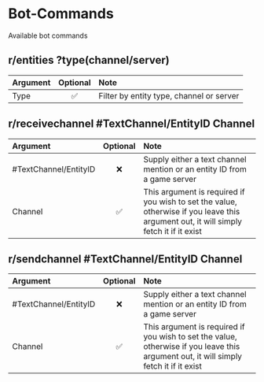 # Bot-Commands

Available bot commands

## r/entities ?type\(channel/server\)

| Argument |      Optional      |                   Note                   |
| :------- | :----------------: | :--------------------------------------- |
| Type     | :white_check_mark: | Filter by entity type, channel or server |

## r/receivechannel \#TextChannel/EntityID Channel

|        Argument        |      Optional      |                                                                 Note                                                                  |
| :--------------------- | :----------------: | :------------------------------------------------------------------------------------------------------------------------------------ |
| \#TextChannel/EntityID |        :x:         | Supply either a text channel mention or an entity ID from a game server                                                               |
| Channel                | :white_check_mark: | This argument is required if you wish to set the value, otherwise if you leave this argument out, it will simply fetch it if it exist |

## r/sendchannel \#TextChannel/EntityID Channel

|        Argument        |      Optional      |                                                                 Note                                                                  |
| :--------------------- | :----------------: | :------------------------------------------------------------------------------------------------------------------------------------ |
| \#TextChannel/EntityID |        :x:         | Supply either a text channel mention or an entity ID from a game server                                                               |
| Channel                | :white_check_mark: | This argument is required if you wish to set the value, otherwise if you leave this argument out, it will simply fetch it if it exist |

